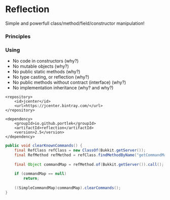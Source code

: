 # Reflection

Simple and powerfull class/method/field/constructor manipulation!

### Principles

### Using

- No code in constructors (why?)
- No mutable objects (why?)
- No public static methods (why?)
- No type casting, or reflection (why?)
- No public methods without contract (interface) (why?)
- No implementation inheritance (why? and why?)

```
<repository>
    <id>jcenter</id>
    <url>https://jcenter.bintray.com/</url>
</repository>

<dependency>
    <groupId>io.github.portlek</groupId>
    <artifactId>reflection</artifactId>
    <version>2.5</version>
</dependency>
```

```java
public void clearKnownCommands() {
    final RefClass refClass = new ClassOf(Bukkit.getServer());
    final RefMethod refMethod = refClass.findMethodByName("getCommandMap");
    
    final Object commandMap = refMethod.of(Bukkit.getServer()).call();
    
    if (commandMap == null)
        return;
    
    ((SimpleCommandMap)commandMap).clearCommands();
}
```
